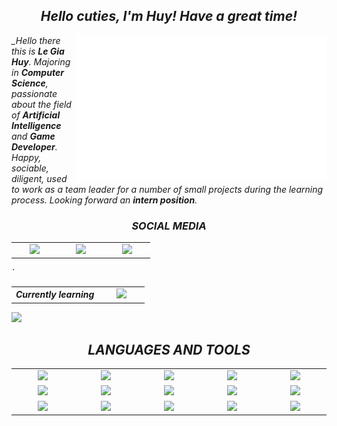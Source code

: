 <h2 align='center'> <i>Hello cuties, I'm Huy! Have a great time!</h2>  

<img align="right" src="https://github.com/Eel-Aig-gYuh/github-transparent/blob/main/overview.svg"  width="400">

_Hello there this is **Le Gia Huy**. Majoring in **Computer Science**, passionate about the field of **Artificial Intelligence** and **Game Developer**. Happy, sociable, diligent, used to work as a team leader for a number of small projects during the learning process. Looking forward an **intern position**.
<h3 align='center'><b>SOCIAL MEDIA</b></h3>
<p align='center'>
 
<table width="100" align='center'>
    <tr>
        <td align='center' width="60">
            <a href="https://www.facebook.com/nhois031/"><img src="https://th.bing.com/th/id/OIP.K61w8tCEKaKN--vUwjeSSwHaHa?w=201&h=201&c=7&r=0&o=5&dpr=1.3&pid=1.7" width="60"></a>
        </td>
        <td align='center' width="60">
            <a href="https://www.instagram.com/nhois031/"><img src="https://cdn-icons-png.flaticon.com/512/1409/1409946.png"></a>
        </td>
        <td align='center' width="60">
            <a href="https://www.linkedin.com/in/huy-l%C3%AA-0871a92b8/"><img src="https://cdn-icons-png.flaticon.com/512/1409/1409945.png" width="60"></a>
        </td>
    </tr> 
</table>
</p>
<table width="100" align='center'>
    <tr>
         <td align='center'>
            <b>Currently learning</b>
         </td>
    `    <td align='center' width="60">
            <img src="https://i.pinimg.com/564x/01/df/95/01df95b743a4c19efa58805f2db15474.jpg">
        </td>
    </tr>
</table>

<img src="https://i.pinimg.com/originals/d2/40/dd/d240ddbcf97be8749949be6360a02bd9.gif">

<h2 align='center'><b>LANGUAGES AND TOOLS</b></h2>

<table width="100">
<tr>
    <td align='center' width="190">
        <img src="https://logodix.com/logo/773715.png" width="60">
    </td>
    <td align='center' width="190">
        <img src="https://cdn-icons-png.flaticon.com/512/5969/5969346.png" width="60">
    </td>
    <td align='center' width="190">
        <img src="https://th.bing.com/th/id/OIP.3VDKrtjNSIwdFhYyCTruKgHaHO?rs=1&pid=ImgDetMain" width="60">
    </td>
     <td align='center' width="190">
        <img src="https://www.vectorlogo.zone/logos/amazon_aws/amazon_aws-ar21.svg">
    </td>
    <td align='center'  width="190">
        <img src="https://cdn-icons-png.flaticon.com/512/518/518705.png" width="60">
    </td>
</tr>
<tr>
    <td align='center'>
        <img src="https://www.freeiconspng.com/uploads/c--logo-icon-0.png" width="60">
    </td>
    <td align='center'>
        <img src="https://www.pngitem.com/pimgs/m/31-312303_python-python-icon-png-transparent-png.png" width="60">
    </td>
    <td align='center'>
        <img src="https://www.kindpng.com/picc/m/198-1984828_java-icon-transparent-hd-png-download.png" width="60">
    </td>
    <td align='center'>
        <img src="https://th.bing.com/th/id/R.f56174382f698556d4d63de4d8c70e48?rik=7TNZh0Qu7rB3qg&riu=http%3a%2f%2flogos-download.com%2fwp-content%2fuploads%2f2016%2f09%2fDocker_logo.png&ehk=3bIEk6kEfOfkM%2fXL3vD30cFCffWkz%2fhymoTC2pq9GVU%3d&risl=&pid=ImgRaw&r=0" width="60">
    </td>
    <td align='center'>
        <img src="https://pngimg.com/uploads/mysql/mysql_PNG23.png" width="60">
    </td>
</tr>
<tr>
    <td align='center' width="190">
            <img src="https://www.vhv.rs/dpng/d/486-4864508_css-logo-png-transparent-png.png" width="60"/>
    </td>
    <td align='center' width="190">
            <img src="https://images.vexels.com/media/users/3/166383/isolated/preview/6024bc5746d7436c727825dc4fc23c22-html-programming-language-icon-by-vexels.png" width="80"/>
    </td>
     <td align='center' width="190">
        <img src="https://th.bing.com/th/id/OIP.g7J-f7bMgDNXoXNGVMV7WwHaKv?rs=1&pid=ImgDetMain" width="60">
    </td>
    <td align='center' width="190">
        <img src="https://www.vectorlogo.zone/logos/reactjs/reactjs-ar21.svg">
    </td>
    <td align='center'>
            <img src="https://www.vectorlogo.zone/logos/mongodb/mongodb-ar21.svg"/>
    </td>
</tr>
</table>


